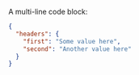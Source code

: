 A multi-line code block:

```json
{
  "headers": {
    "first": "Some value here",
    "second": "Another value here"
  }
}
```
